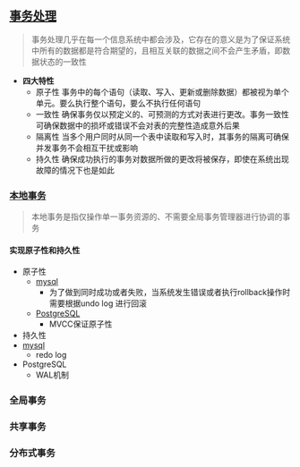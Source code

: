 ## [事务处理](https://icyfenix.cn/architect-perspective/general-architecture/transaction/)
> 事务处理几乎在每一个信息系统中都会涉及，它存在的意义是为了保证系统中所有的数据都是符合期望的，且相互关联的数据之间不会产生矛盾，即数据状态的一致性
* **四大特性**
  * 原子性 事务中的每个语句（读取、写入、更新或删除数据）都被视为单个单元。要么执行整个语句，要么不执行任何语句
  * 一致性 确保事务仅以预定义的、可预测的方式对表进行更改。事务一致性可确保数据中的损坏或错误不会对表的完整性造成意外后果
  * 隔离性 当多个用户同时从同一个表中读取和写入时，其事务的隔离可确保并发事务不会相互干扰或影响
  * 持久性 确保成功执行的事务对数据所做的更改将被保存，即使在系统出现故障的情况下也是如此
### [本地事务](https://icyfenix.cn/architect-perspective/general-architecture/transaction/local.html)
> 本地事务是指仅操作单一事务资源的、不需要全局事务管理器进行协调的事务
#### 实现原子性和持久性
* 原子性
   * [mysql](https://juejin.cn/post/7055171728514744328)
      * 为了做到同时成功或者失败，当系统发生错误或者执行rollback操作时需要根据undo log 进行回滚
   * [PostgreSQL](https://www.modb.pro/db/37939)
      * MVCC保证原子性
*  持久性
  *  [mysql](https://juejin.cn/post/7055171728514744328)
      * redo log 
  *  PostgreSQL
      * WAL机制
     
### 全局事务
### 共享事务
### 分布式事务
